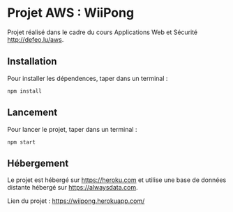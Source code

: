 # Projet AWS : WiiPong

Projet réalisé dans le cadre du cours Applications Web et Sécurité 
<http://defeo.lu/aws>.

## Installation

Pour installer les dépendences, taper dans un terminal :

    npm install

## Lancement

Pour lancer le projet, taper dans un terminal :

    npm start

## Hébergement

Le projet est hébergé sur <https://heroku.com> et utilise une base de données 
distante hébergé sur <https://alwaysdata.com>.

Lien du projet : <https://wiipong.herokuapp.com/>
